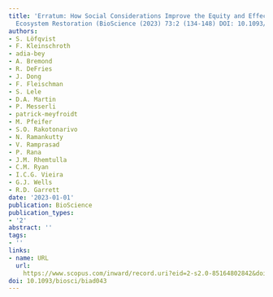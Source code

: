 ```yaml
---
title: 'Erratum: How Social Considerations Improve the Equity and Effectiveness of
  Ecosystem Restoration (BioScience (2023) 73:2 (134-148) DOI: 10.1093/biosci/biac099)'
authors:
- S. Löfqvist
- F. Kleinschroth
- adia-bey
- A. Bremond
- R. DeFries
- J. Dong
- F. Fleischman
- S. Lele
- D.A. Martin
- P. Messerli
- patrick-meyfroidt
- M. Pfeifer
- S.O. Rakotonarivo
- N. Ramankutty
- V. Ramprasad
- P. Rana
- J.M. Rhemtulla
- C.M. Ryan
- I.C.G. Vieira
- G.J. Wells
- R.D. Garrett
date: '2023-01-01'
publication: BioScience
publication_types:
- '2'
abstract: ''
tags:
- ''
links:
- name: URL
  url: 
    https://www.scopus.com/inward/record.uri?eid=2-s2.0-85164802842&doi=10.1093%2fbiosci%2fbiad043&partnerID=40&md5=c3d9053383fe5a0314b7ac05313db921
doi: 10.1093/biosci/biad043
---
```

